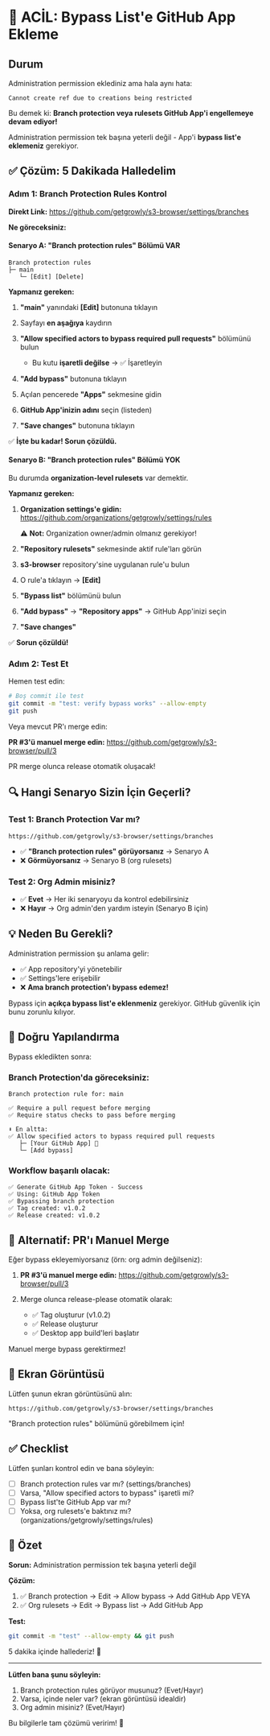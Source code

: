 # 🚨 ACİL: Bypass List'e GitHub App Ekleme

## Durum

Administration permission eklediniz ama hala aynı hata:
```
Cannot create ref due to creations being restricted
```

Bu demek ki: **Branch protection veya rulesets GitHub App'i engellemeye devam ediyor!**

Administration permission tek başına yeterli değil - App'i **bypass list'e eklemeniz** gerekiyor.

## ✅ Çözüm: 5 Dakikada Halledelim

### Adım 1: Branch Protection Rules Kontrol

**Direkt Link:** https://github.com/getgrowly/s3-browser/settings/branches

**Ne göreceksiniz:**

#### Senaryo A: "Branch protection rules" Bölümü VAR

```
Branch protection rules
├─ main
   └─ [Edit] [Delete]
```

**Yapmanız gereken:**

1. **"main"** yanındaki **[Edit]** butonuna tıklayın

2. Sayfayı **en aşağıya** kaydırın

3. **"Allow specified actors to bypass required pull requests"** bölümünü bulun
   - Bu kutu **işaretli değilse** → ✅ İşaretleyin

4. **"Add bypass"** butonuna tıklayın

5. Açılan pencerede **"Apps"** sekmesine gidin

6. **GitHub App'inizin adını** seçin (listeden)

7. **"Save changes"** butonuna tıklayın

✅ **İşte bu kadar! Sorun çözüldü.**

#### Senaryo B: "Branch protection rules" Bölümü YOK

Bu durumda **organization-level rulesets** var demektir.

**Yapmanız gereken:**

1. **Organization settings'e gidin:** https://github.com/organizations/getgrowly/settings/rules

   ⚠️ **Not:** Organization owner/admin olmanız gerekiyor!

2. **"Repository rulesets"** sekmesinde aktif rule'ları görün

3. **s3-browser** repository'sine uygulanan rule'u bulun

4. O rule'a tıklayın → **[Edit]**

5. **"Bypass list"** bölümünü bulun

6. **"Add bypass"** → **"Repository apps"** → GitHub App'inizi seçin

7. **"Save changes"**

✅ **Sorun çözüldü!**

### Adım 2: Test Et

Hemen test edin:

```bash
# Boş commit ile test
git commit -m "test: verify bypass works" --allow-empty
git push
```

Veya mevcut PR'ı merge edin:

**PR #3'ü manuel merge edin:** https://github.com/getgrowly/s3-browser/pull/3

PR merge olunca release otomatik oluşacak!

## 🔍 Hangi Senaryo Sizin İçin Geçerli?

### Test 1: Branch Protection Var mı?

```
https://github.com/getgrowly/s3-browser/settings/branches
```

- ✅ **"Branch protection rules" görüyorsanız** → Senaryo A
- ❌ **Görmüyorsanız** → Senaryo B (org rulesets)

### Test 2: Org Admin misiniz?

- ✅ **Evet** → Her iki senaryoyu da kontrol edebilirsiniz
- ❌ **Hayır** → Org admin'den yardım isteyin (Senaryo B için)

## 💡 Neden Bu Gerekli?

Administration permission şu anlama gelir:
- ✅ App repository'yi yönetebilir
- ✅ Settings'lere erişebilir
- ❌ **Ama branch protection'ı bypass edemez!**

Bypass için **açıkça bypass list'e eklenmeniz** gerekiyor. GitHub güvenlik için bunu zorunlu kılıyor.

## 🎯 Doğru Yapılandırma

Bypass ekledikten sonra:

### Branch Protection'da göreceksiniz:
```
Branch protection rule for: main

✅ Require a pull request before merging
✅ Require status checks to pass before merging

⬇️ En altta:
✅ Allow specified actors to bypass required pull requests
   ├─ [Your GitHub App] 🤖
   └─ [Add bypass]
```

### Workflow başarılı olacak:
```
✅ Generate GitHub App Token - Success
✅ Using: GitHub App Token
✅ Bypassing branch protection
✅ Tag created: v1.0.2
✅ Release created: v1.0.2
```

## 🔄 Alternatif: PR'ı Manuel Merge

Eğer bypass ekleyemiyorsanız (örn: org admin değilseniz):

1. **PR #3'ü manuel merge edin:** https://github.com/getgrowly/s3-browser/pull/3

2. Merge olunca release-please otomatik olarak:
   - ✅ Tag oluşturur (v1.0.2)
   - ✅ Release oluşturur
   - ✅ Desktop app build'leri başlatır

Manuel merge bypass gerektirmez!

## 📸 Ekran Görüntüsü

Lütfen şunun ekran görüntüsünü alın:

```
https://github.com/getgrowly/s3-browser/settings/branches
```

"Branch protection rules" bölümünü görebilmem için!

## ✅ Checklist

Lütfen şunları kontrol edin ve bana söyleyin:

- [ ] Branch protection rules var mı? (settings/branches)
- [ ] Varsa, "Allow specified actors to bypass" işaretli mi?
- [ ] Bypass list'te GitHub App var mı?
- [ ] Yoksa, org rulesets'e baktınız mı? (organizations/getgrowly/settings/rules)

## 🎊 Özet

**Sorun:** Administration permission tek başına yeterli değil

**Çözüm:**
1. ✅ Branch protection → Edit → Allow bypass → Add GitHub App
   VEYA
2. ✅ Org rulesets → Edit → Bypass list → Add GitHub App

**Test:**
```bash
git commit -m "test" --allow-empty && git push
```

5 dakika içinde hallederiz! 🚀

---

**Lütfen bana şunu söyleyin:**

1. Branch protection rules görüyor musunuz? (Evet/Hayır)
2. Varsa, içinde neler var? (ekran görüntüsü idealdir)
3. Org admin misiniz? (Evet/Hayır)

Bu bilgilerle tam çözümü veririm! 💪
